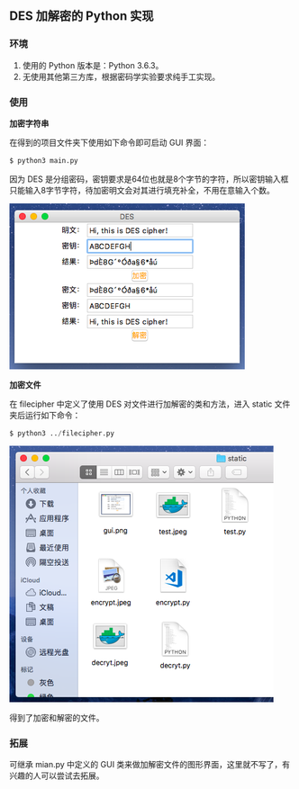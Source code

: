 ## DES 加解密的 Python 实现

### 环境

1. 使用的 Python 版本是：Python 3.6.3。
2. 无使用其他第三方库，根据密码学实验要求纯手工实现。

### 使用

**加密字符串**

在得到的项目文件夹下使用如下命令即可启动 GUI 界面：

```Python
$ python3 main.py
```

因为 DES 是分组密码，密钥要求是64位也就是8个字节的字符，所以密钥输入框只能输入8字节字符，待加密明文会对其进行填充补全，不用在意输入个数。

![GUI](static/gui.png)

**加密文件**

在 filecipher 中定义了使用 DES 对文件进行加解密的类和方法，进入 static 文件夹后运行如下命令：

```Python
$ python3 ../filecipher.py
```

![CIPHER](static/cipher.png)

得到了加密和解密的文件。

### 拓展

可继承 mian.py 中定义的 GUI 类来做加解密文件的图形界面，这里就不写了，有兴趣的人可以尝试去拓展。